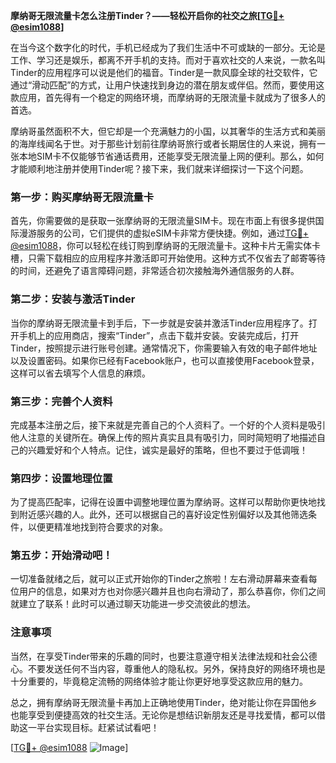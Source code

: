 **摩纳哥无限流量卡怎么注册Tinder？——轻松开启你的社交之旅[[TG💪+ @esim1088](https://t.me/s/esim1088)]**

在当今这个数字化的时代，手机已经成为了我们生活中不可或缺的一部分。无论是工作、学习还是娱乐，都离不开手机的支持。而对于喜欢社交的人来说，一款名叫Tinder的应用程序可以说是他们的福音。Tinder是一款风靡全球的社交软件，它通过“滑动匹配”的方式，让用户快速找到身边的潜在朋友或伴侣。然而，要使用这款应用，首先得有一个稳定的网络环境，而摩纳哥的无限流量卡就成为了很多人的首选。

摩纳哥虽然面积不大，但它却是一个充满魅力的小国，以其奢华的生活方式和美丽的海岸线闻名于世。对于那些计划前往摩纳哥旅行或者长期居住的人来说，拥有一张本地SIM卡不仅能够节省通话费用，还能享受无限流量上网的便利。那么，如何才能顺利地注册并使用Tinder呢？接下来，我们就来详细探讨一下这个问题。

### 第一步：购买摩纳哥无限流量卡

首先，你需要做的是获取一张摩纳哥的无限流量SIM卡。现在市面上有很多提供国际漫游服务的公司，它们提供的虚拟eSIM卡非常方便快捷。例如，通过[TG💪+ @esim1088](https://t.me/s/esim1088)，你可以轻松在线订购到摩纳哥的无限流量卡。这种卡片无需实体卡槽，只需下载相应的应用程序并激活即可开始使用。这种方式不仅省去了邮寄等待的时间，还避免了语言障碍问题，非常适合初次接触海外通信服务的人群。

### 第二步：安装与激活Tinder

当你的摩纳哥无限流量卡到手后，下一步就是安装并激活Tinder应用程序了。打开手机上的应用商店，搜索“Tinder”，点击下载并安装。安装完成后，打开Tinder，按照提示进行账号创建。通常情况下，你需要输入有效的电子邮件地址以及设置密码。如果你已经有Facebook账户，也可以直接使用Facebook登录，这样可以省去填写个人信息的麻烦。

### 第三步：完善个人资料

完成基本注册之后，接下来就是完善自己的个人资料了。一个好的个人资料是吸引他人注意的关键所在。确保上传的照片真实且具有吸引力，同时简短明了地描述自己的兴趣爱好和个人特点。记住，诚实是最好的策略，但也不要过于低调哦！

### 第四步：设置地理位置

为了提高匹配率，记得在设置中调整地理位置为摩纳哥。这样可以帮助你更快地找到附近感兴趣的人。此外，还可以根据自己的喜好设定性别偏好以及其他筛选条件，以便更精准地找到符合要求的对象。

### 第五步：开始滑动吧！

一切准备就绪之后，就可以正式开始你的Tinder之旅啦！左右滑动屏幕来查看每位用户的信息，如果对方也对你感兴趣并且也向右滑动了，那么恭喜你，你们之间就建立了联系！此时可以通过聊天功能进一步交流彼此的想法。

### 注意事项

当然，在享受Tinder带来的乐趣的同时，也要注意遵守相关法律法规和社会公德心。不要发送任何不当内容，尊重他人的隐私权。另外，保持良好的网络环境也是十分重要的，毕竟稳定流畅的网络体验才能让你更好地享受这款应用的魅力。

总之，拥有摩纳哥无限流量卡再加上正确地使用Tinder，绝对能让你在异国他乡也能享受到便捷高效的社交生活。无论你是想结识新朋友还是寻找爱情，都可以借助这一平台实现目标。赶紧试试看吧！

[[TG💪+ @esim1088](https://t.me/s/esim1088) ![Image](https://i.postimg.cc/4NQfJmqS/Snipaste-2025-05-13-00-14-12.png)]